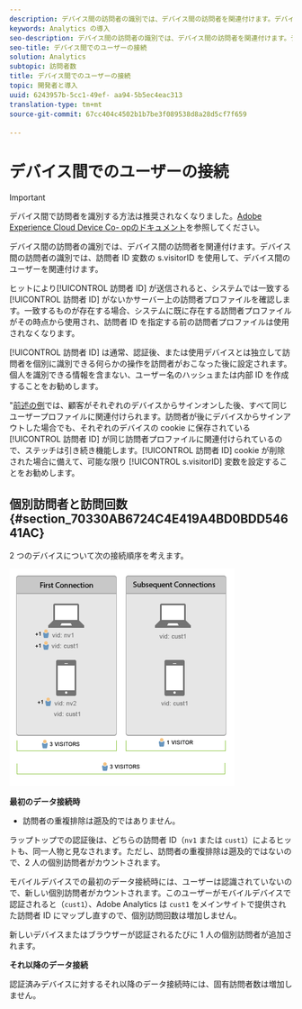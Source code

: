 ```yaml
---
description: デバイス間の訪問者の識別では、デバイス間の訪問者を関連付けます。デバイス間の訪問者の識別では、訪問者 ID 変数の s.visitorID を使用して、デバイス間のユーザーを関連付けます。
keywords: Analytics の導入
seo-description: デバイス間の訪問者の識別では、デバイス間の訪問者を関連付けます。デバイス間の訪問者の識別では、訪問者 ID 変数の s.visitorID を使用して、デバイス間のユーザーを関連付けます。
seo-title: デバイス間でのユーザーの接続
solution: Analytics
subtopic: 訪問者数
title: デバイス間でのユーザーの接続
topic: 開発者と導入
uuid: 6243957b-5cc1-49ef- aa94-5b5ec4eac313
translation-type: tm+mt
source-git-commit: 67cc404c4502b1b7be3f089538d8a28d5cf7f659

---
```



# デバイス間でのユーザーの接続

>[!IMPORTANT]
>
>デバイス間で訪問者を識別する方法は推奨されなくなりました。[Adobe Experience Cloud Device Co- opのドキュメント](https://marketing.adobe.com/resources/help/en_US/mcdc/)を参照してください。

デバイス間の訪問者の識別では、デバイス間の訪問者を関連付けます。デバイス間の訪問者の識別では、訪問者 ID 変数の s.visitorID を使用して、デバイス間のユーザーを関連付けます。

ヒットにより[!UICONTROL 訪問者 ID] が送信されると、システムでは一致する[!UICONTROL 訪問者 ID] がないかサーバー上の訪問者プロファイルを確認します。一致するものが存在する場合、システムに既に存在する訪問者プロファイルがその時点から使用され、訪問者 ID を指定する前の訪問者プロファイルは使用されなくなります。

[!UICONTROL 訪問者 ID] は通常、認証後、または使用デバイスとは独立して訪問者を個別に識別できる何らかの操作を訪問者がおこなった後に設定されます。個人を識別できる情報を含まない、ユーザー名のハッシュまたは内部 ID を作成することをお勧めします。

"[前述の例](../../../implement/js-implementation/xdevice-visid/xdevice-connecting.md)では、顧客がそれぞれのデバイスからサインオンした後、すべて同じユーザープロファイルに関連付けられます。訪問者が後にデバイスからサインアウトした場合でも、それぞれのデバイスの cookie に保存されている[!UICONTROL 訪問者 ID] が同じ訪問者プロファイルに関連付けられているので、ステッチは引き続き機能します。[!UICONTROL 訪問者 ID] cookie が削除された場合に備えて、可能な限り [!UICONTROL s.visitorID] 変数を設定することをお勧めします。

## 個別訪問者と訪問回数 {#section_70330AB6724C4E419A4BD0BDD54641AC}

2 つのデバイスについて次の接続順序を考えます。

![](assets/xdevice-counts.png)

**最初のデータ接続時**

* 訪問者の重複排除は遡及的ではありません。

ラップトップでの認証後は、どちらの訪問者 ID（`nv1` または `cust1`）によるヒットも、同一人物と見なされます。ただし、訪問者の重複排除は遡及的ではないので、2 人の個別訪問者がカウントされます。

モバイルデバイスでの最初のデータ接続時には、ユーザーは認識されていないので、新しい個別訪問者がカウントされます。このユーザーがモバイルデバイスで認証されると（`cust1`）、Adobe Analytics は `cust1` をメインサイトで提供された訪問者 ID にマップし直すので、個別訪問回数は増加しません。

新しいデバイスまたはブラウザーが認証されるたびに 1 人の個別訪問者が追加されます。

**それ以降のデータ接続**

認証済みデバイスに対するそれ以降のデータ接続時には、固有訪問者数は増加しません。
